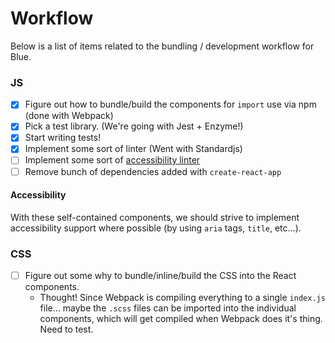 # Workflow

Below is a list of items related to the bundling / development workflow for Blue.

### JS

* [x] Figure out how to bundle/build the components for `import` use via npm (done with Webpack)
* [x] Pick a test library. (We're going with Jest + Enzyme!)
* [x] Start writing tests!
* [x] Implement some sort of linter (Went with Standardjs)
* [ ] Implement some sort of [accessibility linter](https://github.com/reactjs/react-a11y)
* [ ] Remove bunch of dependencies added with `create-react-app`

#### Accessibility

With these self-contained components, we should strive to implement accessibility support where possible (by using `aria` tags, `title`, etc…).


### CSS

* [ ] Figure out some why to bundle/inline/build the CSS into the React components.
  * Thought! Since Webpack is compiling everything to a single `index.js` file… maybe the `.scss` files can be imported into the individual components, which will get compiled when Webpack does it's thing. Need to test.
